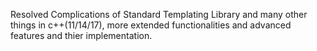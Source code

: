 Resolved Complications of Standard Templating Library and many other things in c++(11/14/17), more extended functionalities and advanced features and thier implementation.
